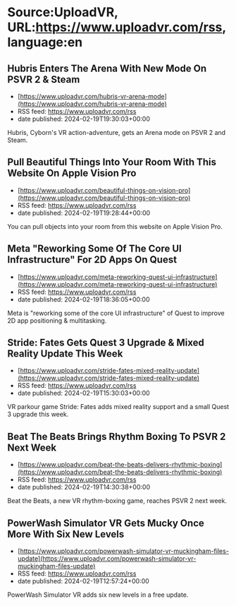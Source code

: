 # Source:UploadVR, URL:https://www.uploadvr.com/rss, language:en

## Hubris Enters The Arena With New Mode On PSVR 2 &amp; Steam
 - [https://www.uploadvr.com/hubris-vr-arena-mode](https://www.uploadvr.com/hubris-vr-arena-mode)
 - RSS feed: https://www.uploadvr.com/rss
 - date published: 2024-02-19T19:30:03+00:00

Hubris, Cyborn's VR action-adventure, gets an Arena mode on PSVR 2 and Steam.

## Pull Beautiful Things Into Your Room With This Website On Apple Vision Pro
 - [https://www.uploadvr.com/beautiful-things-on-vision-pro](https://www.uploadvr.com/beautiful-things-on-vision-pro)
 - RSS feed: https://www.uploadvr.com/rss
 - date published: 2024-02-19T19:28:44+00:00

You can pull objects into your room from this website on Apple Vision Pro.

## Meta &quot;Reworking Some Of The Core UI Infrastructure&quot; For 2D Apps On Quest
 - [https://www.uploadvr.com/meta-reworking-quest-ui-infrastructure](https://www.uploadvr.com/meta-reworking-quest-ui-infrastructure)
 - RSS feed: https://www.uploadvr.com/rss
 - date published: 2024-02-19T18:36:05+00:00

Meta is &quot;reworking some of the core UI infrastructure&quot; of Quest to improve 2D app positioning &amp; multitasking.

## Stride: Fates Gets Quest 3 Upgrade &amp; Mixed Reality Update This Week
 - [https://www.uploadvr.com/stride-fates-mixed-reality-update](https://www.uploadvr.com/stride-fates-mixed-reality-update)
 - RSS feed: https://www.uploadvr.com/rss
 - date published: 2024-02-19T15:30:03+00:00

VR parkour game Stride: Fates adds mixed reality support and a small Quest 3 upgrade this week.

## Beat The Beats Brings Rhythm Boxing To PSVR 2 Next Week
 - [https://www.uploadvr.com/beat-the-beats-delivers-rhythmic-boxing](https://www.uploadvr.com/beat-the-beats-delivers-rhythmic-boxing)
 - RSS feed: https://www.uploadvr.com/rss
 - date published: 2024-02-19T14:30:38+00:00

Beat the Beats, a new VR rhythm-boxing game, reaches PSVR 2 next week.

## PowerWash Simulator VR Gets Mucky Once More With Six New Levels
 - [https://www.uploadvr.com/powerwash-simulator-vr-muckingham-files-update](https://www.uploadvr.com/powerwash-simulator-vr-muckingham-files-update)
 - RSS feed: https://www.uploadvr.com/rss
 - date published: 2024-02-19T12:57:24+00:00

PowerWash Simulator VR adds six new levels in a free update.

